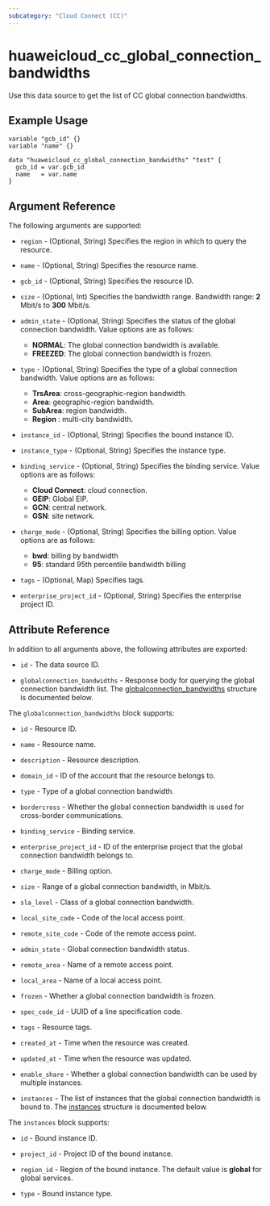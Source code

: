 ```yaml
---
subcategory: "Cloud Connect (CC)"
---
```


# huaweicloud_cc_global_connection_bandwidths

Use this data source to get the list of CC global connection bandwidths.

## Example Usage

```hcl
variable "gcb_id" {}
variable "name" {}

data "huaweicloud_cc_global_connection_bandwidths" "test" {
  gcb_id = var.gcb_id
  name   = var.name
}
```

## Argument Reference

The following arguments are supported:

* `region` - (Optional, String) Specifies the region in which to query the resource.

* `name` - (Optional, String) Specifies the resource name.

* `gcb_id` - (Optional, String) Specifies the resource ID.

* `size` - (Optional, Int) Specifies the bandwidth range.
  Bandwidth range: **2** Mbit/s to **300** Mbit/s.

* `admin_state` - (Optional, String) Specifies the status of the global connection bandwidth.
  Value options are as follows:
  + **NORMAL**: The global connection bandwidth is available.
  + **FREEZED**: The global connection bandwidth is frozen.

* `type` - (Optional, String) Specifies the type of a global connection bandwidth.
  Value options are as follows:
  + **TrsArea**: cross-geographic-region bandwidth.
  + **Area**: geographic-region bandwidth.
  + **SubArea**: region bandwidth.
  + **Region** : multi-city bandwidth.

* `instance_id` - (Optional, String) Specifies the bound instance ID.

* `instance_type` - (Optional, String) Specifies the instance type.

* `binding_service` - (Optional, String) Specifies the binding service.
  Value options are as follows:
  + **Cloud Connect**: cloud connection.
  + **GEIP**: Global EIP.
  + **GCN**: central network.
  + **GSN**: site network.

* `charge_mode` - (Optional, String) Specifies the billing option.
  Value options are as follows:
  + **bwd**: billing by bandwidth
  + **95**: standard 95th percentile bandwidth billing

* `tags` - (Optional, Map) Specifies tags.

* `enterprise_project_id` - (Optional, String) Specifies the enterprise project ID.

## Attribute Reference

In addition to all arguments above, the following attributes are exported:

* `id` - The data source ID.

* `globalconnection_bandwidths` - Response body for querying the global connection bandwidth list.
  The [globalconnection_bandwidths](#GlobalConnectionBandwidths) structure is documented below.

<a name="GlobalConnectionBandwidths"></a>
The `globalconnection_bandwidths` block supports:

* `id` - Resource ID.

* `name` - Resource name.

* `description` - Resource description.

* `domain_id` - ID of the account that the resource belongs to.

* `type` - Type of a global connection bandwidth.

* `bordercross` - Whether the global connection bandwidth is used for cross-border communications.

* `binding_service` - Binding service.

* `enterprise_project_id` - ID of the enterprise project that the global connection bandwidth belongs to.

* `charge_mode` - Billing option.

* `size` - Range of a global connection bandwidth, in Mbit/s.

* `sla_level` - Class of a global connection bandwidth.

* `local_site_code` - Code of the local access point.

* `remote_site_code` - Code of the remote access point.

* `admin_state` - Global connection bandwidth status.

* `remote_area` - Name of a remote access point.

* `local_area` - Name of a local access point.

* `frozen` - Whether a global connection bandwidth is frozen.

* `spec_code_id` - UUID of a line specification code.

* `tags` - Resource tags.

* `created_at` - Time when the resource was created.

* `updated_at` - Time when the resource was updated.

* `enable_share` - Whether a global connection bandwidth can be used by multiple instances.

* `instances` - The list of instances that the global connection bandwidth is bound to.
  The [instances](#GlobalConnectionBandwidth_Instances) structure is documented below.

<a name="GlobalConnectionBandwidth_Instances"></a>
The `instances` block supports:

* `id` - Bound instance ID.

* `project_id` - Project ID of the bound instance.

* `region_id` - Region of the bound instance. The default value is **global** for global services.

* `type` - Bound instance type.
